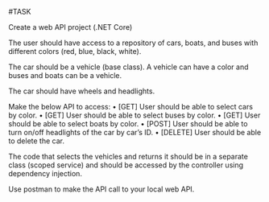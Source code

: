 #TASK

Create a web API project (.NET Core)

The user should have access to a repository of cars, boats, and buses with different colors (red, blue, black, white). 

The car should be a vehicle (base class). A vehicle can have a color and buses and boats can be a vehicle. 

The car should have wheels and headlights. 

Make the below API to access:
• [GET] User should be able to select cars by color.
• [GET] User should be able to select buses by color.
• [GET] User should be able to select boats by color.
• [POST] User should be able to turn on/off headlights of the car by car’s ID.
• [DELETE] User should be able to delete the car. 

The code that selects the vehicles and returns it should be in a separate class (scoped service) and should be accessed by the controller using dependency injection. 

Use postman to make the API call to your local web API. 
